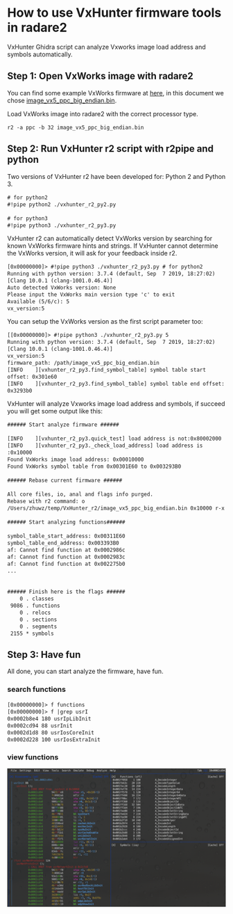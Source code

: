 # How to use VxHunter firmware tools in radare2

VxHunter Ghidra script can analyze Vxworks image load address and symbols automatically.


## Step 1: Open VxWorks image with radare2
You can find some example VxWorks firmware at [here](https://github.com/dark-lbp/vxhunter/tree/master/example_firmware), in this document we chose [image_vx5_ppc_big_endian.bin](https://github.com/dark-lbp/vxhunter/blob/master/example_firmware/image_vx5_ppc_big_endian.bin).

Load VxWorks image into radare2 with the correct processor type.

```
r2 -a ppc -b 32 image_vx5_ppc_big_endian.bin
```

## Step 2: Run VxHunter r2 script with r2pipe and python

Two versions of VxHunter r2 have been developed for: Python 2 and Python 3.

```
# for python2
#!pipe python2 ./vxhunter_r2_py2.py

# for python3
#!pipe python3 ./vxhunter_r2_py3.py
```

VxHunter r2 can automatically detect VxWorks version by searching for known VxWorks firmware hints and strings.
If VxHunter cannot determine the VxWorks version, it will ask for your feedback inside r2.

```
[0x00000000]> #!pipe python3 ./vxhunter_r2_py3.py # for python2
Running with python version: 3.7.4 (default, Sep  7 2019, 18:27:02)
[Clang 10.0.1 (clang-1001.0.46.4)]
Auto detected VxWorks version: None
Please input the VxWorks main version type 'c' to exit
Available (5/6/c): 5
vx_version:5
```

You can setup the VxWorks version as the first script parameter too:

```
[[0x00000000]> #!pipe python3 ./vxhunter_r2_py3.py 5
Running with python version: 3.7.4 (default, Sep  7 2019, 18:27:02)
[Clang 10.0.1 (clang-1001.0.46.4)]
vx_version:5
firmware_path: /path/image_vx5_ppc_big_endian.bin
[INFO    ][vxhunter_r2_py3.find_symbol_table] symbol table start offset: 0x301e60
[INFO    ][vxhunter_r2_py3.find_symbol_table] symbol table end offset: 0x3293b0
```

VxHunter will analyze Vxworks image load address and symbols, if succeed you will get some output like this:

```
###### Start analyze firmware ######

[INFO    ][vxhunter_r2_py3.quick_test] load address is not:0x80002000
[INFO    ][vxhunter_r2_py3._check_load_address] load address is :0x10000
Found VxWorks image load address: 0x00010000
Found VxWorks symbol table from 0x00301E60 to 0x003293B0

###### Rebase current firmware ######

All core files, io, anal and flags info purged.
Rebase with r2 command: o /Users/zhuwz/temp/VxHunter_r2/image_vx5_ppc_big_endian.bin 0x10000 r-x

###### Start analyzing functions######

symbol_table_start_address: 0x00311E60
symbol_table_end_address: 0x003393B0
af: Cannot find function at 0x0002986c
af: Cannot find function at 0x0002983c
af: Cannot find function at 0x002275b0
... 


###### Finish here is the flags ######
    0 . classes
 9086 . functions
    0 . relocs
    0 . sections
    0 . segments
 2155 * symbols
```

## Step 3: Have fun

All done, you can start analyze the firmware, have fun.

### search functions
```
[0x00000000]> f functions
[0x00000000]> f |grep usrI
0x0002b8e4 180 usrIpLibInit
0x0002cd94 88 usrInit
0x0002d1d8 80 usrIosCoreInit
0x0002d228 100 usrIosExtraInit
```

### view functions
![](images/VxHunter_Rarare2_view_functions.png)
